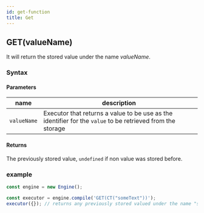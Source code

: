 ```yaml
---
id: get-function
title: Get
---
```


## GET(valueName)

It will return the stored value under the name _valueName_.

### Syntax

<ny-railroad-diagram diagram="Diagram('GET','(',
    NonTerminal('term', optionsBuilder('href', '/docs/syntax/term#term')),
    ')')"></ny-railroad-diagram>

#### Parameters

| name        | description                                                                                                |
| ----------- | ---------------------------------------------------------------------------------------------------------- |
| `valueName` | Executor that returns a value to be use as the identifier for the `value` to be retrieved from the storage |

#### Returns

The previously stored value, `undefined` if non value was stored before.

### example

```javascript
const engine = new Engine();

const executor = engine.compile('GET(CT("someText"))');
executor({}); // returns any previously stored valued under the name "someText"
```
